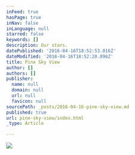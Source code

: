 ```yaml
---
inFeed: true
hasPage: true
inNav: false
inLanguage: null
starred: false
keywords: []
description: Our stars.
datePublished: '2016-04-16T18:52:53.016Z'
dateModified: '2016-04-16T18:52:20.896Z'
title: Pine Sky View
author: []
authors: []
publisher:
  name: null
  domain: null
  url: null
  favicon: null
sourcePath: _posts/2016-04-16-pine-sky-view.md
published: true
url: pine-sky-view/index.html
_type: Article

---
```

![](https://the-grid-user-content.s3-us-west-2.amazonaws.com/4f0f842f-d336-4cb1-a084-522227d7e39f.jpg)